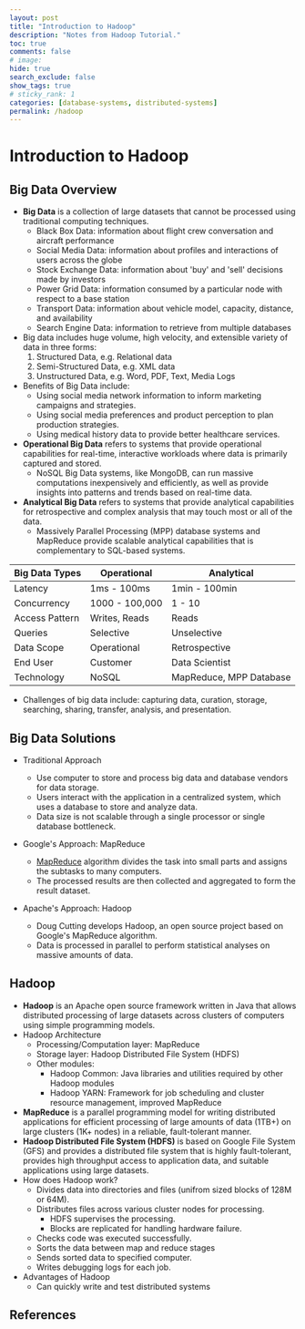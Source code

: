 ```yaml
---
layout: post
title: "Introduction to Hadoop"
description: "Notes from Hadoop Tutorial."
toc: true
comments: false
# image: 
hide: true
search_exclude: false
show_tags: true
# sticky_rank: 1
categories: [database-systems, distributed-systems]
permalink: /hadoop
---
```


# Introduction to Hadoop

## Big Data Overview
* **Big Data** is a collection of large datasets that cannot be processed using traditional computing techniques.
    * Black Box Data: information about flight crew conversation and aircraft performance
    * Social Media Data: information about profiles and interactions of users across the globe
    * Stock Exchange Data: information about 'buy' and 'sell' decisions made by investors
    * Power Grid Data: information consumed by a particular node with respect to a base station
    * Transport Data: information about vehicle model, capacity, distance, and availability
    * Search Engine Data: information to retrieve from multiple databases
* Big data includes huge volume, high velocity, and extensible variety of data in three forms:
    1. Structured Data, e.g. Relational data
    1. Semi-Structured Data, e.g. XML data
    1. Unstructured Data, e.g. Word, PDF, Text, Media Logs
* Benefits of Big Data include:
    * Using social media network information to inform marketing campaigns and strategies.
    * Using social media preferences and product perception to plan production strategies.
    * Using medical history data to provide better healthcare services.
* **Operational Big Data** refers to systems that provide operational capabilities for real-time, interactive workloads where data is primarily captured and stored.
    * NoSQL Big Data systems, like MongoDB, can run massive computations inexpensively and efficiently, as well as provide insights into patterns and trends based on real-time data.
* **Analytical Big Data** refers to systems that provide analytical capabilities for retrospective and complex analysis that may touch most or all of the data.
    * Massively Parallel Processing (MPP) database systems and MapReduce provide scalable analytical capabilities that is complementary to SQL-based systems.

| Big Data Types | Operational    | Analytical              |
|----------------|----------------|-------------------------|
| Latency        | 1ms - 100ms    | 1min - 100min           |
| Concurrency    | 1000 - 100,000 | 1 - 10                  |
| Access Pattern | Writes, Reads  | Reads                   |
| Queries        | Selective      | Unselective             |
| Data Scope     | Operational    | Retrospective           |
| End User       | Customer       | Data Scientist          |
| Technology     | NoSQL          | MapReduce, MPP Database |

* Challenges of big data include: capturing data, curation, storage, searching, sharing, transfer, analysis, and presentation.

## Big Data Solutions
* Traditional Approach
    * Use computer to store and process big data and database vendors for data storage.
    * Users interact with the application in a centralized system, which uses a database to store and analyze data.
    * Data size is not scalable through a single processor or single database bottleneck.

* Google's Approach: MapReduce
    * [MapReduce](https://static.googleusercontent.com/media/research.google.com/en//archive/mapreduce-osdi04.pdf) algorithm divides the task into small parts and assigns the subtasks to many computers.
    * The processed results are then collected and aggregated to form the result dataset.

* Apache's Approach: Hadoop
    * Doug Cutting develops Hadoop, an open source project based on Google's MapReduce algorithm.
    * Data is processed in parallel to perform statistical analyses on massive amounts of data.

## Hadoop
* **Hadoop** is an Apache open source framework written in Java that allows distributed processing of large datasets across clusters of computers using simple programming models.
* Hadoop Architecture
    * Processing/Computation layer: MapReduce
    * Storage layer: Hadoop Distributed File System (HDFS)
    * Other modules:
        * Hadoop Common: Java libraries and utilities required by other Hadoop modules
        * Hadoop YARN: Framework for job scheduling and cluster resource management, improved MapReduce
* **MapReduce** is a parallel programming model for writing distributed applications for efficient processing of large amounts of data (1TB+) on large clusters (1K+ nodes) in a reliable, fault-tolerant manner.
* **Hadoop Distributed File System (HDFS)** is based on Google File System (GFS) and provides a distributed file system that is highly fault-tolerant, provides high throughput access to application data, and suitable applications using large datasets.
* How does Hadoop work?
    * Divides data into directories and files (unifrom sized blocks of 128M or 64M).
    * Distributes files across various cluster nodes for processing.
        * HDFS supervises the processing.
        * Blocks are replicated for handling hardware failure.
    * Checks code was executed successfully.
    * Sorts the data between map and reduce stages
    * Sends sorted data to specified computer.
    * Writes debugging logs for each job.
* Advantages of Hadoop
    * Can quickly write and test distributed systems

## References
[^1]: Footnote